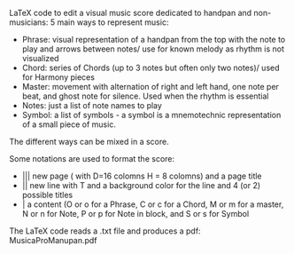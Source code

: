 LaTeX code to edit a visual music score dedicated to handpan and non-musicians:
5 main ways to represent music:
* Phrase: visual representation of a handpan from the top with the note to play and arrows between notes/ use for known melody as rhythm is not visualized
* Chord: series of Chords (up to 3 notes but often only two notes)/ used for Harmony pieces
* Master: movement with alternation of right and left hand, one note per beat, and ghost note for silence. Used when the rhythm is essential
* Notes: just a list of note names to play
* Symbol: a list of symbols - a symbol is a mnemotechnic representation of a small piece of music.

The different ways can be mixed in a score.

Some notations are used to format the score:
* ||| new page ( with D=16 colomns H = 8 colomns) and a page title
* || new line with T and a background color for the line and 4 (or 2) possible titles
* | a content (O or o for a Phrase, C or c for a Chord, M or m for a master, N or n for Note, P or p for Note in block, and S or s for Symbol

The LaTeX code reads a .txt file and produces a pdf: MusicaProManupan.pdf
